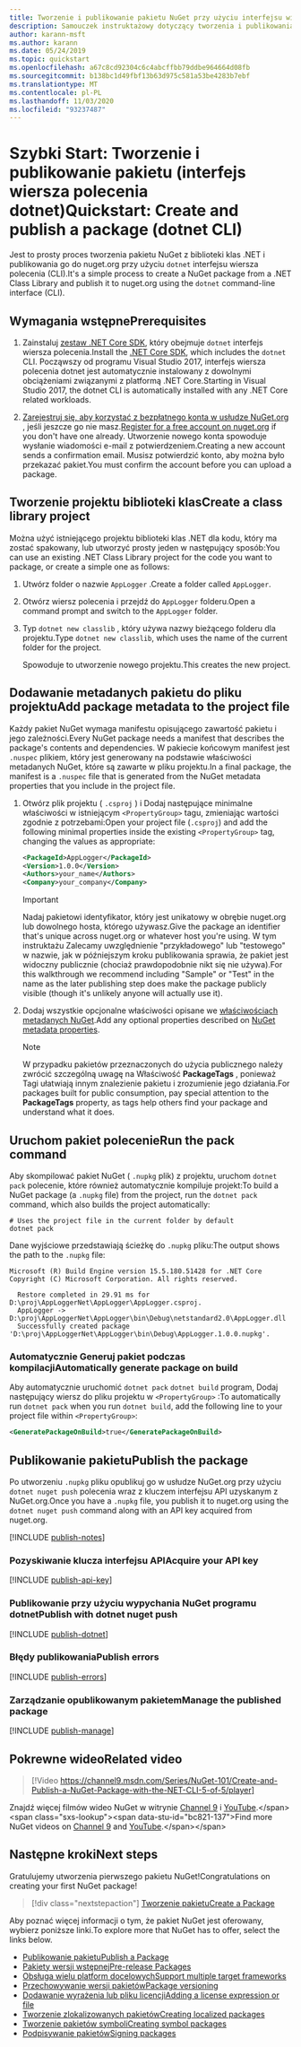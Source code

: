 ```yaml
---
title: Tworzenie i publikowanie pakietu NuGet przy użyciu interfejsu wiersza polecenia dotnet
description: Samouczek instruktażowy dotyczący tworzenia i publikowania pakietu NuGet przy użyciu interfejs wiersza polecenia platformy .NET Core, dotnet.
author: karann-msft
ms.author: karann
ms.date: 05/24/2019
ms.topic: quickstart
ms.openlocfilehash: a67c8cd92304c6c4abcffbb79ddbe964664d08fb
ms.sourcegitcommit: b138bc1d49fbf13b63d975c581a53be4283b7ebf
ms.translationtype: MT
ms.contentlocale: pl-PL
ms.lasthandoff: 11/03/2020
ms.locfileid: "93237487"
---
```

# <a name="quickstart-create-and-publish-a-package-dotnet-cli"></a><span data-ttu-id="bc821-103">Szybki Start: Tworzenie i publikowanie pakietu (interfejs wiersza polecenia dotnet)</span><span class="sxs-lookup"><span data-stu-id="bc821-103">Quickstart: Create and publish a package (dotnet CLI)</span></span>

<span data-ttu-id="bc821-104">Jest to prosty proces tworzenia pakietu NuGet z biblioteki klas .NET i publikowania go do nuget.org przy użyciu `dotnet` interfejsu wiersza polecenia (CLI).</span><span class="sxs-lookup"><span data-stu-id="bc821-104">It's a simple process to create a NuGet package from a .NET Class Library and publish it to nuget.org using the `dotnet` command-line interface (CLI).</span></span>

## <a name="prerequisites"></a><span data-ttu-id="bc821-105">Wymagania wstępne</span><span class="sxs-lookup"><span data-stu-id="bc821-105">Prerequisites</span></span>

1. <span data-ttu-id="bc821-106">Zainstaluj [zestaw .NET Core SDK](https://www.microsoft.com/net/download/), który obejmuje `dotnet` interfejs wiersza polecenia.</span><span class="sxs-lookup"><span data-stu-id="bc821-106">Install the [.NET Core SDK](https://www.microsoft.com/net/download/), which includes the `dotnet` CLI.</span></span> <span data-ttu-id="bc821-107">Począwszy od programu Visual Studio 2017, interfejs wiersza polecenia dotnet jest automatycznie instalowany z dowolnymi obciążeniami związanymi z platformą .NET Core.</span><span class="sxs-lookup"><span data-stu-id="bc821-107">Starting in Visual Studio 2017, the dotnet CLI is automatically installed with any .NET Core related workloads.</span></span>

1. <span data-ttu-id="bc821-108">[Zarejestruj się, aby korzystać z bezpłatnego konta w usłudze NuGet.org](https://www.nuget.org/users/account/LogOn?returnUrl=%2F) , jeśli jeszcze go nie masz.</span><span class="sxs-lookup"><span data-stu-id="bc821-108">[Register for a free account on nuget.org](https://www.nuget.org/users/account/LogOn?returnUrl=%2F) if you don't have one already.</span></span> <span data-ttu-id="bc821-109">Utworzenie nowego konta spowoduje wysłanie wiadomości e-mail z potwierdzeniem.</span><span class="sxs-lookup"><span data-stu-id="bc821-109">Creating a new account sends a confirmation email.</span></span> <span data-ttu-id="bc821-110">Musisz potwierdzić konto, aby można było przekazać pakiet.</span><span class="sxs-lookup"><span data-stu-id="bc821-110">You must confirm the account before you can upload a package.</span></span>

## <a name="create-a-class-library-project"></a><span data-ttu-id="bc821-111">Tworzenie projektu biblioteki klas</span><span class="sxs-lookup"><span data-stu-id="bc821-111">Create a class library project</span></span>

<span data-ttu-id="bc821-112">Można użyć istniejącego projektu biblioteki klas .NET dla kodu, który ma zostać spakowany, lub utworzyć prosty jeden w następujący sposób:</span><span class="sxs-lookup"><span data-stu-id="bc821-112">You can use an existing .NET Class Library project for the code you want to package, or create a simple one as follows:</span></span>

1. <span data-ttu-id="bc821-113">Utwórz folder o nazwie `AppLogger` .</span><span class="sxs-lookup"><span data-stu-id="bc821-113">Create a folder called `AppLogger`.</span></span>

1. <span data-ttu-id="bc821-114">Otwórz wiersz polecenia i przejdź do `AppLogger` folderu.</span><span class="sxs-lookup"><span data-stu-id="bc821-114">Open a command prompt and switch to the `AppLogger` folder.</span></span>

1. <span data-ttu-id="bc821-115">Typ `dotnet new classlib` , który używa nazwy bieżącego folderu dla projektu.</span><span class="sxs-lookup"><span data-stu-id="bc821-115">Type `dotnet new classlib`, which uses the name of the current folder for the project.</span></span>

   <span data-ttu-id="bc821-116">Spowoduje to utworzenie nowego projektu.</span><span class="sxs-lookup"><span data-stu-id="bc821-116">This creates the new project.</span></span>

## <a name="add-package-metadata-to-the-project-file"></a><span data-ttu-id="bc821-117">Dodawanie metadanych pakietu do pliku projektu</span><span class="sxs-lookup"><span data-stu-id="bc821-117">Add package metadata to the project file</span></span>

<span data-ttu-id="bc821-118">Każdy pakiet NuGet wymaga manifestu opisującego zawartość pakietu i jego zależności.</span><span class="sxs-lookup"><span data-stu-id="bc821-118">Every NuGet package needs a manifest that describes the package's contents and dependencies.</span></span> <span data-ttu-id="bc821-119">W pakiecie końcowym manifest jest `.nuspec` plikiem, który jest generowany na podstawie właściwości metadanych NuGet, które są zawarte w pliku projektu.</span><span class="sxs-lookup"><span data-stu-id="bc821-119">In a final package, the manifest is a `.nuspec` file that is generated from the NuGet metadata properties that you include in the project file.</span></span>

1. <span data-ttu-id="bc821-120">Otwórz plik projektu ( `.csproj` ) i Dodaj następujące minimalne właściwości w istniejącym `<PropertyGroup>` tagu, zmieniając wartości zgodnie z potrzebami:</span><span class="sxs-lookup"><span data-stu-id="bc821-120">Open your project file (`.csproj`) and add the following minimal properties inside the existing `<PropertyGroup>` tag, changing the values as appropriate:</span></span>

    ```xml
    <PackageId>AppLogger</PackageId>
    <Version>1.0.0</Version>
    <Authors>your_name</Authors>
    <Company>your_company</Company>
    ```

    > [!Important]
    > <span data-ttu-id="bc821-121">Nadaj pakietowi identyfikator, który jest unikatowy w obrębie nuget.org lub dowolnego hosta, którego używasz.</span><span class="sxs-lookup"><span data-stu-id="bc821-121">Give the package an identifier that's unique across nuget.org or whatever host you're using.</span></span> <span data-ttu-id="bc821-122">W tym instruktażu Zalecamy uwzględnienie "przykładowego" lub "testowego" w nazwie, jak w późniejszym kroku publikowania sprawia, że pakiet jest widoczny publicznie (chociaż prawdopodobnie nikt się nie używa).</span><span class="sxs-lookup"><span data-stu-id="bc821-122">For this walkthrough we recommend including "Sample" or "Test" in the name as the later publishing step does make the package publicly visible (though it's unlikely anyone will actually use it).</span></span>

1. <span data-ttu-id="bc821-123">Dodaj wszystkie opcjonalne właściwości opisane we [właściwościach metadanych NuGet](/dotnet/core/tools/csproj#nuget-metadata-properties).</span><span class="sxs-lookup"><span data-stu-id="bc821-123">Add any optional properties described on [NuGet metadata properties](/dotnet/core/tools/csproj#nuget-metadata-properties).</span></span>

    > [!Note]
    > <span data-ttu-id="bc821-124">W przypadku pakietów przeznaczonych do użycia publicznego należy zwrócić szczególną uwagę na Właściwość **PackageTags** , ponieważ Tagi ułatwiają innym znalezienie pakietu i zrozumienie jego działania.</span><span class="sxs-lookup"><span data-stu-id="bc821-124">For packages built for public consumption, pay special attention to the **PackageTags** property, as tags help others find your package and understand what it does.</span></span>

## <a name="run-the-pack-command"></a><span data-ttu-id="bc821-125">Uruchom pakiet polecenie</span><span class="sxs-lookup"><span data-stu-id="bc821-125">Run the pack command</span></span>

<span data-ttu-id="bc821-126">Aby skompilować pakiet NuGet ( `.nupkg` plik) z projektu, uruchom `dotnet pack` polecenie, które również automatycznie kompiluje projekt:</span><span class="sxs-lookup"><span data-stu-id="bc821-126">To build a NuGet package (a `.nupkg` file) from the project, run the `dotnet pack` command, which also builds the project automatically:</span></span>

```dotnetcli
# Uses the project file in the current folder by default
dotnet pack
```

<span data-ttu-id="bc821-127">Dane wyjściowe przedstawiają ścieżkę do `.nupkg` pliku:</span><span class="sxs-lookup"><span data-stu-id="bc821-127">The output shows the path to the `.nupkg` file:</span></span>

```output
Microsoft (R) Build Engine version 15.5.180.51428 for .NET Core
Copyright (C) Microsoft Corporation. All rights reserved.

  Restore completed in 29.91 ms for D:\proj\AppLoggerNet\AppLogger\AppLogger.csproj.
  AppLogger -> D:\proj\AppLoggerNet\AppLogger\bin\Debug\netstandard2.0\AppLogger.dll
  Successfully created package 'D:\proj\AppLoggerNet\AppLogger\bin\Debug\AppLogger.1.0.0.nupkg'.
```

### <a name="automatically-generate-package-on-build"></a><span data-ttu-id="bc821-128">Automatycznie Generuj pakiet podczas kompilacji</span><span class="sxs-lookup"><span data-stu-id="bc821-128">Automatically generate package on build</span></span>

<span data-ttu-id="bc821-129">Aby automatycznie uruchomić `dotnet pack` `dotnet build` program, Dodaj następujący wiersz do pliku projektu w `<PropertyGroup>` :</span><span class="sxs-lookup"><span data-stu-id="bc821-129">To automatically run `dotnet pack` when you run `dotnet build`, add the following line to your project file within `<PropertyGroup>`:</span></span>

```xml
<GeneratePackageOnBuild>true</GeneratePackageOnBuild>
```

## <a name="publish-the-package"></a><span data-ttu-id="bc821-130">Publikowanie pakietu</span><span class="sxs-lookup"><span data-stu-id="bc821-130">Publish the package</span></span>

<span data-ttu-id="bc821-131">Po utworzeniu `.nupkg` pliku opublikuj go w usłudze NuGet.org przy użyciu `dotnet nuget push` polecenia wraz z kluczem interfejsu API uzyskanym z NuGet.org.</span><span class="sxs-lookup"><span data-stu-id="bc821-131">Once you have a `.nupkg` file, you publish it to nuget.org using the `dotnet nuget push` command along with an API key acquired from nuget.org.</span></span>

[!INCLUDE [publish-notes](includes/publish-notes.md)]

### <a name="acquire-your-api-key"></a><span data-ttu-id="bc821-132">Pozyskiwanie klucza interfejsu API</span><span class="sxs-lookup"><span data-stu-id="bc821-132">Acquire your API key</span></span>

[!INCLUDE [publish-api-key](includes/publish-api-key.md)]

### <a name="publish-with-dotnet-nuget-push"></a><span data-ttu-id="bc821-133">Publikowanie przy użyciu wypychania NuGet programu dotnet</span><span class="sxs-lookup"><span data-stu-id="bc821-133">Publish with dotnet nuget push</span></span>

[!INCLUDE [publish-dotnet](includes/publish-dotnet.md)]

### <a name="publish-errors"></a><span data-ttu-id="bc821-134">Błędy publikowania</span><span class="sxs-lookup"><span data-stu-id="bc821-134">Publish errors</span></span>

[!INCLUDE [publish-errors](includes/publish-errors.md)]

### <a name="manage-the-published-package"></a><span data-ttu-id="bc821-135">Zarządzanie opublikowanym pakietem</span><span class="sxs-lookup"><span data-stu-id="bc821-135">Manage the published package</span></span>

[!INCLUDE [publish-manage](includes/publish-manage.md)]

## <a name="related-video"></a><span data-ttu-id="bc821-136">Pokrewne wideo</span><span class="sxs-lookup"><span data-stu-id="bc821-136">Related video</span></span>

> [!Video https://channel9.msdn.com/Series/NuGet-101/Create-and-Publish-a-NuGet-Package-with-the-NET-CLI-5-of-5/player]

<span data-ttu-id="bc821-137">Znajdź więcej filmów wideo NuGet w witrynie [Channel 9](https://channel9.msdn.com/Series/NuGet-101) i [YouTube](https://www.youtube.com/playlist?list=PLdo4fOcmZ0oVLvfkFk8O9h6v2Dcdh2bh_).</span><span class="sxs-lookup"><span data-stu-id="bc821-137">Find more NuGet videos on [Channel 9](https://channel9.msdn.com/Series/NuGet-101) and [YouTube](https://www.youtube.com/playlist?list=PLdo4fOcmZ0oVLvfkFk8O9h6v2Dcdh2bh_).</span></span>

## <a name="next-steps"></a><span data-ttu-id="bc821-138">Następne kroki</span><span class="sxs-lookup"><span data-stu-id="bc821-138">Next steps</span></span>

<span data-ttu-id="bc821-139">Gratulujemy utworzenia pierwszego pakietu NuGet!</span><span class="sxs-lookup"><span data-stu-id="bc821-139">Congratulations on creating your first NuGet package!</span></span>

> [!div class="nextstepaction"]
> [<span data-ttu-id="bc821-140">Tworzenie pakietu</span><span class="sxs-lookup"><span data-stu-id="bc821-140">Create a Package</span></span>](../create-packages/creating-a-package-dotnet-cli.md)

<span data-ttu-id="bc821-141">Aby poznać więcej informacji o tym, że pakiet NuGet jest oferowany, wybierz poniższe linki.</span><span class="sxs-lookup"><span data-stu-id="bc821-141">To explore more that NuGet has to offer, select the links below.</span></span>

- [<span data-ttu-id="bc821-142">Publikowanie pakietu</span><span class="sxs-lookup"><span data-stu-id="bc821-142">Publish a Package</span></span>](../nuget-org/publish-a-package.md)
- [<span data-ttu-id="bc821-143">Pakiety wersji wstępnej</span><span class="sxs-lookup"><span data-stu-id="bc821-143">Pre-release Packages</span></span>](../create-packages/Prerelease-Packages.md)
- [<span data-ttu-id="bc821-144">Obsługa wielu platform docelowych</span><span class="sxs-lookup"><span data-stu-id="bc821-144">Support multiple target frameworks</span></span>](../create-packages/multiple-target-frameworks-project-file.md)
- [<span data-ttu-id="bc821-145">Przechowywanie wersji pakietów</span><span class="sxs-lookup"><span data-stu-id="bc821-145">Package versioning</span></span>](../concepts/package-versioning.md)
- [<span data-ttu-id="bc821-146">Dodawanie wyrażenia lub pliku licencji</span><span class="sxs-lookup"><span data-stu-id="bc821-146">Adding a license expression or file</span></span>](../reference/msbuild-targets#packing-a-license-expression-or-a-license-file)
- [<span data-ttu-id="bc821-147">Tworzenie zlokalizowanych pakietów</span><span class="sxs-lookup"><span data-stu-id="bc821-147">Creating localized packages</span></span>](../create-packages/creating-localized-packages.md)
- [<span data-ttu-id="bc821-148">Tworzenie pakietów symboli</span><span class="sxs-lookup"><span data-stu-id="bc821-148">Creating symbol packages</span></span>](../create-packages/symbol-packages-snupkg.md)
- [<span data-ttu-id="bc821-149">Podpisywanie pakietów</span><span class="sxs-lookup"><span data-stu-id="bc821-149">Signing packages</span></span>](../create-packages/Sign-a-package.md)
